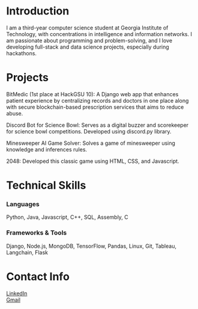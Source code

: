 <h1>Introduction</h1>
I am a third-year computer science student at Georgia Institute of Technology, with concentrations in intelligence and information networks. I am passionate about programming and problem-solving, and I love developing full-stack and data science projects, especially during hackathons. 

<h1>Projects</h1>
<p> BitMedic (1st place at HackGSU 10): A Django web app that enhances patient experience by centralizing records and doctors in one place along with secure blockchain-based prescription services that aims to reduce abuse. </p>  
<p> Discord Bot for Science Bowl: Serves as a digital buzzer and scorekeeper for science bowl competitions. Developed using discord.py library. </p>
<p> Minesweeper AI Game Solver: Solves a game of minesweeper using knowledge and inferences rules. </p>
<p> 2048: Developed this classic game using HTML, CSS, and Javascript. </p>

<h1>Technical Skills</h1>
<h3>Languages</h3>
<p>Python, Java, Javascript, C++, SQL, Assembly, C
<h3>Frameworks & Tools</h3>
<p>Django, Node.js, MongoDB, TensorFlow, Pandas, Linux, Git, Tableau, Langchain, Flask</p>

<h1>Contact Info</h1>
<a href="https://www.linkedin.com/in/sai-anoop/" target="_blank"> LinkedIn </a> <br>
<a href="mailto:saianoop9@gmail.com" target="_blank"> Gmail </a>
